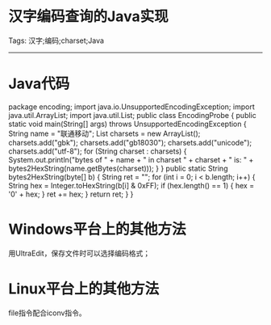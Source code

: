 # 汉字编码查询的Java实现
Tags: 汉字;编码;charset;Java

------

# Java代码

 

 package encoding; 
 import java.io.UnsupportedEncodingException; 
 import java.util.ArrayList; 
 import java.util.List; 
 public class EncodingProbe { 
  public static void main(String[] args) throws UnsupportedEncodingException { 
   String name = "联通移动"; 
   List<String> charsets = new ArrayList<String>(); 
   charsets.add("gbk"); 
   charsets.add("gb18030"); 
   charsets.add("unicode"); 
   charsets.add("utf-8"); 
   for (String charset : charsets) { 
    System.out.println("bytes of " + name + " in charset " + charset 
      + " is: " + bytes2HexString(name.getBytes(charset))); 
   } 
  } 
  public static String bytes2HexString(byte[] b) { 
   String ret = ""; 
   for (int i = 0; i < b.length; i++) { 
    String hex = Integer.toHexString(b[i] & 0xFF); 
    if (hex.length() == 1) { 
     hex = '0' + hex; 
    } 
    ret += hex; 
   } 
   return ret; 
  } 
 } 

 

# Windows平台上的其他方法

 

用UltraEdit，保存文件时可以选择编码格式；

 

# Linux平台上的其他方法

 

file指令配合iconv指令。